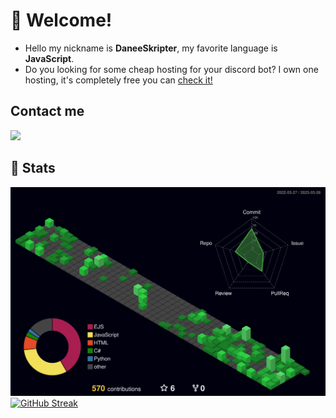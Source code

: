 # 💖 Welcome!
- Hello my nickname is **DaneeSkripter**, my favorite language is **JavaScript**.
- Do you looking for some cheap hosting for your discord bot? I own one hosting, it's completely free you can [check it!](https://dishost.tk/)
## Contact me
![](https://discord.c99.nl/widget/theme-1/525704336869687316.png)
## 🎲 Stats
![](/profile-3d-contrib/profile-night-green.svg)
[![GitHub Streak](https://streak-stats.demolab.com/?user=daneeskripter&theme=dark)](https://git.io/streak-stats)

